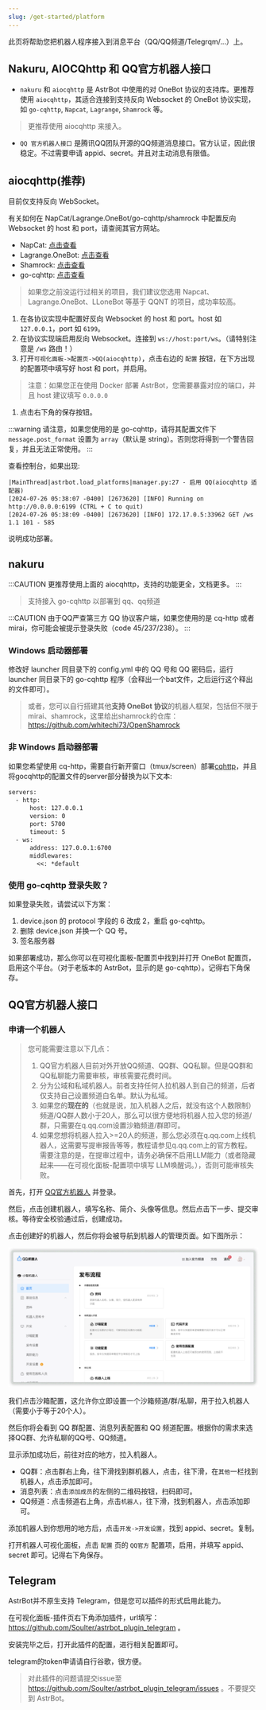 ```yaml
---
slug: /get-started/platform
---
```




此页将帮助您把机器人程序接入到消息平台（QQ/QQ频道/Telegrqm/...）上。

## Nakuru, AIOCQhttp 和 QQ官方机器人接口

- `nakuru` 和 `aiocqhttp` 是 AstrBot 中使用的对 OneBot 协议的支持库。更推荐使用 `aiocqhttp`，其适合连接到支持反向 Websocket 的 OneBot 协议实现，如 `go-cqhttp`, `Napcat`, `Lagrange`, `Shamrock` 等。

> 更推荐使用 aiocqhttp 来接入。

- `QQ 官方机器人接口` 是腾讯QQ团队开源的QQ频道消息接口。官方认证，因此很稳定。不过需要申请 appid、secret。并且对主动消息有限值。

## aiocqhttp(推荐)

目前仅支持反向 WebSocket。

有关如何在 NapCat/Lagrange.OneBot/go-cqhttp/shamrock 中配置反向 Websocket 的 host 和 port，请查阅其官方网站。

- NapCat: [点击查看](https://napneko.github.io/zh-CN/guide/getting-started)
- Lagrange.OneBot: [点击查看](https://lagrangedev.github.io/Lagrange.Doc/Lagrange.OneBot/Config/#%E9%85%8D%E7%BD%AE%E6%96%87%E4%BB%B6)
- Shamrock: [点击查看](https://whitechi73.github.io/OpenShamrock/guide/configuration.html#%E9%85%8D%E7%BD%AE%E6%96%87%E4%BB%B6)
- go-cqhttp: [点击查看](https://docs.go-cqhttp.org/guide/config.html#%E9%85%8D%E7%BD%AE%E4%BF%A1%E6%81%AF)

> 如果您之前没运行过相关的项目，我们建议您选用 Napcat、Lagrange.OneBot、LLoneBot 等基于 QQNT 的项目，成功率较高。

1. 在各协议实现中配置好反向 Websocket 的 host 和 port。host 如 `127.0.0.1`，port 如 `6199`。
2. 在协议实现端启用反向 Websocket。连接到 `ws://host:port/ws`。（请特别注意是 `/ws` 路由！）
3. 打开`可视化面板->配置页->QQ(aiocqhttp)`，点击右边的 `配置` 按钮，在下方出现的配置项中填写好 host 和 port，并启用。
  > 注意：如果您正在使用 Docker 部署 AstrBot，您需要暴露对应的端口，并且 host 建议填写 `0.0.0.0`
1. 点击右下角的保存按钮。

:::warning
请注意，如果您使用的是 go-cqhttp，请将其配置文件下 `message.post_format` 设置为 `array`（默认是 string）。否则您将得到一个警告回复，并且无法正常使用。
:::

查看控制台，如果出现: 

```
|MainThread|astrbot.load_platforms|manager.py:27 - 启用 QQ(aiocqhttp 适配器)
[2024-07-26 05:38:07 -0400] [2673620] [INFO] Running on http://0.0.0.0:6199 (CTRL + C to quit)
[2024-07-26 05:38:09 -0400] [2673620] [INFO] 172.17.0.5:33962 GET /ws 1.1 101 - 585
```

说明成功部署。

## nakuru

:::CAUTION
更推荐使用上面的 aiocqhttp，支持的功能更全，文档更多。
:::

> 支持接入 go-cqhttp 以部署到 qq、qq频道

:::CAUTION
由于QQ严查第三方 QQ 协议客户端，如果您使用的是 cq-http 或者 mirai，你可能会被提示登录失败（code 45/237/238）。
:::

### Windows 启动器部署
修改好 launcher 同目录下的 config.yml 中的 QQ 号和 QQ 密码后，运行 launcher 同目录下的 go-cqhttp 程序（会释出一个bat文件，之后运行这个释出的文件即可）。

> 或者，您可以自行搭建其他**支持 OneBot 协议**的机器人框架，包括但不限于 mirai、shamrock，这里给出shamrock的仓库：https://github.com/whitechi73/OpenShamrock

### 非 Windows 启动器部署
如果您希望使用 cq-http，需要自行新开窗口（tmux/screen）部署[cqhttp](https://github.com/Mrs4s/go-cqhttp/releases/latest)，并且将gocqhttp的配置文件的server部分替换为以下文本:
```
servers:
  - http:
      host: 127.0.0.1
      version: 0
      port: 5700
      timeout: 5
  - ws:
      address: 127.0.0.1:6700
      middlewares:
        <<: *default
```

### 使用 go-cqhttp 登录失败？
如果登录失败，请尝试以下方案：

1. device.json 的 protocol 字段的 6 改成 2，重启 go-cqhttp。
2. 删除 device.json 并换一个 QQ 号。
3. 签名服务器

如果部署成功，那么你可以在可视化面板-配置页中找到并打开 OneBot 配置页，启用这个平台。（对于老版本的 AstrBot，显示的是 go-cqhttp）。记得右下角保存。

## QQ官方机器人接口

### 申请一个机器人

> 您可能需要注意以下几点：
> 1. QQ官方机器人目前对外开放QQ频道、QQ群、QQ私聊。但是QQ群和QQ私聊能力需要审核，审核需要花费时间。
> 2. 分为公域和私域机器人。前者支持任何人拉机器人到自己的频道，后者仅支持自己设置频道白名单。默认为私域。
> 3. 如果您的**现在的**（也就是说，加入机器人之后，就没有这个人数限制）频道/QQ群人数小于20人，那么可以很方便地将机器人拉入您的频道/群，只需要在q.qq.com设置沙箱频道/群即可。
> 4. 如果您想将机器人拉入>=20人的频道，那么您必须在q.qq.com上线机器人，这需要写提审报告等等，教程请参见q.qq.com上的官方教程。需要注意的是，在提审过程中，请务必确保不启用LLM能力（或者隐藏起来——在可视化面板-配置项中填写 LLM唤醒词。），否则可能审核失败。


首先，打开 [QQ官方机器人](https://q.qq.com) 并登录。

然后，点击创建机器人，填写名称、简介、头像等信息。然后点击下一步、提交审核。等待安全校验通过后，创建成功。

点击创建好的机器人，然后你将会被导航到机器人的管理页面。如下图所示：

![](image-4.png)

我们点击沙箱配置，这允许你立即设置一个沙箱频道/群/私聊，用于拉入机器人（需要小于等于20个人）。

然后你将会看到 QQ 群配置、消息列表配置和 QQ 频道配置。根据你的需求来选择QQ群、允许私聊的QQ号、QQ频道。

显示添加成功后，前往对应的地方，拉入机器人。
- QQ群：点击群右上角，往下滑找到群机器人，点击，往下滑，在`其他`一栏找到机器人，点击添加即可。
- 消息列表：点击`添加成员`的左侧的二维码按钮，扫码即可。
- QQ频道：点击频道右上角，点击`机器人`，往下滑，找到机器人，点击添加即可。

添加机器人到你想用的地方后，点击`开发->开发设置`，找到 appid、secret。复制。

打开机器人可视化面板，点击 `配置` 页的 `QQ官方` 配置项，启用，并填写 appid、secret 即可。记得右下角保存。

## Telegram

AstrBot并不原生支持 Telegram，但是您可以插件的形式启用此能力。

在可视化面板-插件页右下角添加插件，url填写：https://github.com/Soulter/astrbot_plugin_telegram 。

安装完毕之后，打开此插件的配置，进行相关配置即可。

telegram的token申请请自行谷歌，很方便。

> 对此插件的问题请提交issue至 https://github.com/Soulter/astrbot_plugin_telegram/issues 。不要提交到 AstrBot。
